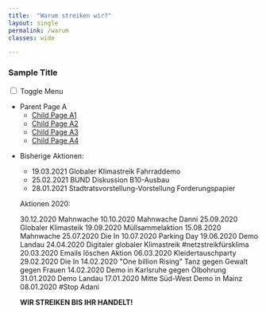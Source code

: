 ```yaml
---
title:  "Warum streiken wir?"
layout: single
permalink: /warum
classes: wide

---
```

<div id="main" role="main">
  <div class="sidebar sticky">
<nav class="nav__list">
  <h3 class="nav__title" style="padding-left: 0;">Sample Title</h3>
  <input id="ac-toc" name="accordion-toc" type="checkbox" />
  <label for="ac-toc">Toggle Menu</label>
  <ul class="nav__items">
      <li>
          <span class="nav__sub-title">Parent Page A</span>
        <ul>
            <li><a href="/minimal-mistakes/">Child Page A1</a></li>
            <li><a href="/minimal-mistakes/">Child Page A2</a></li>
            <li><a href="/minimal-mistakes/">Child Page A3</a></li>
            <li><a href="/minimal-mistakes/">Child Page A4</a></li>
        </ul>
      </li>
      <li>

Bisherige Aktionen:
- 19.03.2021 Globaler Klimastreik Fahrraddemo
- 25.02.2021 BUND Diskussion B10-Ausbau
- 28.01.2021 Stadtratsvorstellung-Vorstellung Forderungspapier

Aktionen 2020:

30.12.2020 Mahnwache 
10.10.2020 Mahnwache Danni
25.09.2020 Globaler Klimasteik
19.09.2020 Müllsammelaktion 
15.08.2020 Mahnwache 
25.07.2020 Die In
10.07.2020 Parking Day
19.06.2020 Demo Landau
24.04.2020 Digitaler globaler Klimastreik #netzstreikfürsklima
20.03.2020 Emails löschen Aktion
06.03.2020 Kleidertauschparty
29.02.2020 Die In
14.02.2020 "One billion Rising" Tanz gegen Gewalt gegen Frauen
14.02.2020 Demo in Karlsruhe gegen Ölbohrung
31.01.2020 Demo Landau
17.01.2020 Mitte Süd-West Demo in Mainz
08.01.2020 #Stop Adani

<b>WIR STREIKEN BIS IHR HANDELT!<b>

